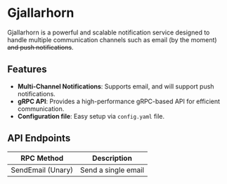 # Gjallarhorn

Gjallarhorn is a powerful and scalable notification service designed to handle multiple communication channels such as email (by the moment) ~~and push notifications~~.

## Features

* **Multi-Channel Notifications**: Supports email, and will support push notifications.
* **gRPC API**: Provides a high-performance gRPC-based API for efficient communication.
* **Configuration file**: Easy setup via `config.yaml` file.


## API Endpoints

| RPC Method | Description |
| --- | --- |
| SendEmail (Unary) | Send a single email |